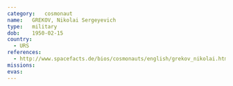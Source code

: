 ```yaml
---
category:	cosmonaut
name:	GREKOV, Nikolai Sergeyevich
type:	military
dob:	1950-02-15
country:
  - URS
references:
  - http://www.spacefacts.de/bios/cosmonauts/english/grekov_nikolai.htm
missions:
evas:
---
```

